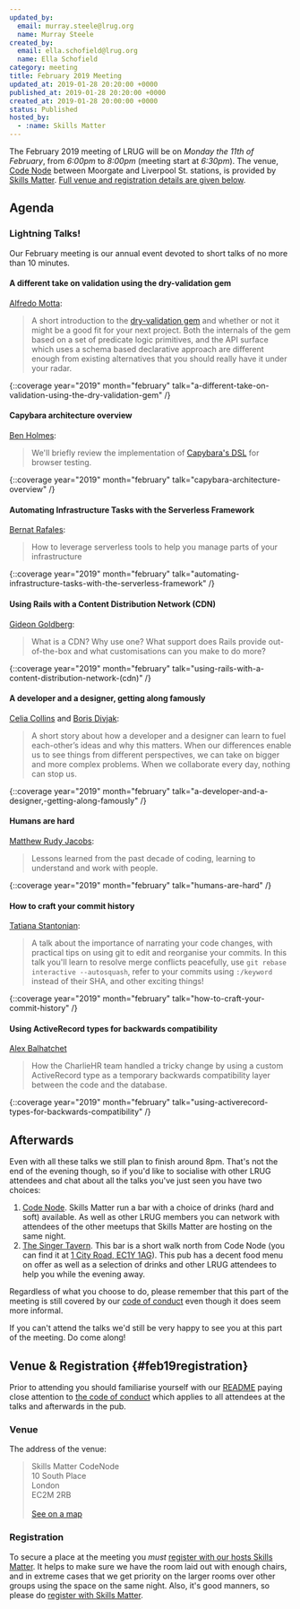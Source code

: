 ```yaml
---
updated_by:
  email: murray.steele@lrug.org
  name: Murray Steele
created_by:
  email: ella.schofield@lrug.org
  name: Ella Schofield
category: meeting
title: February 2019 Meeting
updated_at: 2019-01-28 20:20:00 +0000
published_at: 2019-01-28 20:20:00 +0000
created_at: 2019-01-28 20:00:00 +0000
status: Published
hosted_by:
  - :name: Skills Matter
---
```


The February 2019 meeting of LRUG will be on *Monday the 11th of February*,
from _6:00pm_ to _8:00pm_ (meeting start at _6:30pm_).  The venue, [Code
Node][skills-matter-venue] between Moorgate and Liverpool St. stations, is
provided by [Skills Matter](http://www.skillsmatter.com).  [Full venue and
registration details are given below](#feb19registration).

## Agenda

### Lightning Talks!

Our February meeting is our annual event devoted to short talks of no more
than 10 minutes.

#### A different take on validation using the dry-validation gem

[Alfredo Motta](https://twitter.com/mottalrd):

> A short introduction to the [dry-validation
> gem](https://github.com/dry-rb/dry-validation) and whether or not it
> might be a good fit for your next project. Both the internals of the
> gem based on a set of predicate logic primitives, and the API surface
> which uses a schema based declarative approach are different enough
> from existing alternatives that you should really have it under your
> radar.

{::coverage year="2019" month="february" talk="a-different-take-on-validation-using-the-dry-validation-gem" /}

#### Capybara architecture overview

[Ben Holmes](http://benholmes.uk/):

> We'll briefly review the implementation of [Capybara's
> DSL](https://github.com/teamcapybara/capybara) for browser testing.

{::coverage year="2019" month="february" talk="capybara-architecture-overview" /}

#### Automating Infrastructure Tasks with the Serverless Framework

[Bernat Rafales](https://twitter.com/brafales):

> How to leverage serverless tools to help you manage parts of your
> infrastructure

{::coverage year="2019" month="february" talk="automating-infrastructure-tasks-with-the-serverless-framework" /}

#### Using Rails with a Content Distribution Network (CDN)

[Gideon Goldberg](https://twitter.com/gidsg):

> What is a CDN? Why use one? What support does Rails provide
> out-of-the-box and what customisations can you make to do more?

{::coverage year="2019" month="february" talk="using-rails-with-a-content-distribution-network-(cdn)" /}

#### A developer and a designer, getting along famously

[Celia Collins](https://twitter.com/celiadcollins) and [Boris Divjak](https://twitter.com/borisdivjak):

> A short story about how a developer and a designer can learn to fuel
> each-other’s ideas and why this matters. When our differences enable us
> to see things from different perspectives, we can take on bigger and
> more complex problems. When we collaborate every day, nothing can stop
> us.

{::coverage year="2019" month="february" talk="a-developer-and-a-designer,-getting-along-famously" /}

#### Humans are hard

[Matthew Rudy Jacobs](https://twitter.com/matthewrudy):

> Lessons learned from the past decade of coding, learning to understand
> and work with people.

{::coverage year="2019" month="february" talk="humans-are-hard" /}

#### How to craft your commit history

[Tatiana Stantonian](https://twitter.com/binaryberry):

> A talk about the importance of narrating your code changes, with
> practical tips on using git to edit and reorganise your commits. In this
> talk you'll learn to resolve merge conflicts peacefully, use `git rebase
> interactive --autosquash`, refer to your commits using `:/keyword`
> instead of their SHA, and other exciting things!

{::coverage year="2019" month="february" talk="how-to-craft-your-commit-history" /}

#### Using ActiveRecord types for backwards compatibility

[Alex Balhatchet](https://twitter.com/kaokun)

> How the CharlieHR team handled a tricky change by using a custom 
> ActiveRecord type as a temporary backwards compatibility layer between 
> the code and the database.

{::coverage year="2019" month="february" talk="using-activerecord-types-for-backwards-compatibility" /}

## Afterwards

Even with all these talks we still plan to finish around 8pm.  That's not
the end of the evening though, so if you'd like to socialise with other
LRUG attendees and chat about all the talks you've just seen you have two
choices:

1. [Code Node][skills-matter-venue].  Skills Matter run a bar with a
   choice of drinks (hard and soft) available.  As well as other LRUG members
   you can network with attendees of the other meetups that Skills Matter are
   hosting on the same night.
2. [The Singer Tavern](http://singertavern.com/).  This bar is a short walk
   north from Code Node (you can find it at [1 City Road, EC1Y
   1AG](https://goo.gl/maps/w9kPu)).  This pub has a decent food menu on offer
   as well as a selection of drinks and other LRUG attendees to help you
   while the evening away.

Regardless of what you choose to do, please remember that this part of the
meeting is still covered by our [code of
conduct](http://readme.lrug.org/#code-of-conduct) even though it does seem more
informal.

If you can't attend the talks we'd still be very happy to see you at this part
of the meeting.  Do come along!

## Venue & Registration {#feb19registration}

Prior to attending you should familiarise yourself with our
[README](http://readme.lrug.org/) paying close attention to [the code of
conduct](http://readme.lrug.org/#code-of-conduct) which applies to
all attendees at the talks and afterwards in the pub.

### Venue

The address of the venue:

> Skills Matter CodeNode<br/>10 South Place<br/>London<br/>EC2M 2RB<br/><br/>[See on a map](https://goo.gl/maps/ONJT4)

### Registration

To secure a place at the meeting you *must* [register with our hosts
Skills Matter][skills-matter-event].  It helps to
make sure we have the room laid out with enough chairs, and in extreme cases
that we get priority on the larger rooms over other groups using the space on
the same night.  Also, it's good manners, so please do [register with Skills
Matter][skills-matter-event].

[skills-matter-venue]: https://skillsmatter.com/locations/264-skills-matter-codenode
[skills-matter-event]: https://skillsmatter.com/meetups/11948-lrug
